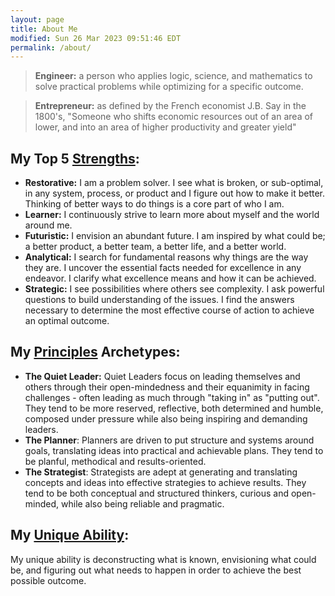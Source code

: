```yaml
---
layout: page
title: About Me
modified: Sun 26 Mar 2023 09:51:46 EDT
permalink: /about/
---
```


> **Engineer:** a person who applies logic, science, and mathematics to solve practical problems while optimizing for a specific outcome.

> **Entrepreneur:** as defined by the French economist J.B. Say in the 1800's,  "Someone who shifts economic resources out of an area of lower, and into an area of higher productivity and greater yield"

## My Top 5 [Strengths][sf]:  

- **Restorative:** I am a problem solver. I see what is broken, or sub-optimal, in any system, process, or product and I figure out how to make it better.  Thinking of better ways to do things is a core part of who I am.  
- **Learner:** I continuously strive to learn more about myself and the world around me.  
- **Futuristic:** I envision an abundant future. I am inspired by what could be; a better product, a better team, a better life, and a better world.  
- **Analytical:** I search for fundamental reasons why things are the way they are.  I uncover the essential facts needed for excellence in any endeavor.  I clarify what excellence means and how it can be achieved.  
- **Strategic:** I see possibilities where others see complexity.  I ask powerful questions to build understanding of the issues.  I find the answers necessary to determine the most effective course of action to achieve an optimal outcome.  

## My [Principles][py] Archetypes:  

- **The Quiet Leader:** Quiet Leaders focus on leading themselves and others through their open-mindedness and their equanimity in facing challenges - often leading as much through "taking in" as "putting out". They tend to be more reserved, reflective, both determined and humble, composed under pressure while also being inspiring and demanding leaders.
- **The Planner**: Planners are driven to put structure and systems around goals, translating ideas into practical and achievable plans. They tend to be planful, methodical and results-oriented.
- **The Strategist**: Strategists are adept at generating and translating concepts and ideas into effective strategies to achieve results. They tend to be both conceptual and structured thinkers, curious and open-minded, while also being reliable and pragmatic.

## My [Unique Ability][ua]:  

My unique ability is deconstructing what is known, envisioning what could be, and figuring out what needs to happen in order to achieve the best possible outcome.




[sf]: http://amzn.to/2bXbU8j
[ua]: http://amzn.to/2bsLsDM
[py]: https://principlesyou.com
